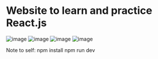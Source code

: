 # Website to learn and practice React.js
![image](https://github.com/user-attachments/assets/3dc87ff5-9aa4-40d8-bf88-d8a6a8a8bbd4)
![image](https://github.com/user-attachments/assets/ed180a63-2119-4dec-8b6e-39a4692ad5bd)
![image](https://github.com/user-attachments/assets/6fad66e6-4eef-4094-acb3-43f69ba7edc0)
![image](https://github.com/user-attachments/assets/80484b6a-36ec-40bc-9209-5eddb4b95882)


Note to self:
npm install
npm run dev
